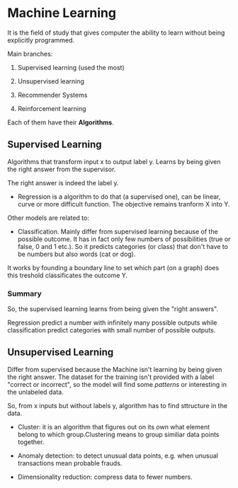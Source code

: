 # Machine Learning

It is the field of study that gives computer the ability to learn without being explicitly programmed.

Main branches:

1. Supervised learning (used the most)

2. Unsupervised learning

3. Recommender Systems

4. Reinforcement learning

Each of them have their **Algorithms**.


## Supervised Learning

Algorithms that transform input x to output label y.
Learns by being given the right answer from the supervisor.

The right answer is indeed the label y.

* Regression is a algorithm to do that (a supervised one), can be linear, curve or more difficult function. The objective remains tranform X into Y.

Other models are related to:

* Classification. Mainly differ from supervised learning because of the possible outcome. It has in fact only few numbers of possibilities (true or false, 0 and 1 etc.). So it predicts categories (or class) that don't have to be numbers but also words (cat or dog).

It works by founding a boundary line to set which part (on a graph) does this treshold classificates the outcome Y.

### Summary

So, the supervised learning learns from being given the "right answers".

Regression predict a number with infinitely many possible outputs while classification predict categories with small number of possible outputs.

## Unsupervised Learning

Differ from supervised because the Machine isn't learning by being given the right answer.
The dataset for the training isn't provided with a label "correct or incorrect", so the model will find some _patterns_ or interesting in the unlabeled data.

So, from x inputs but without labels y, algorithm has to find sttructure in the data.

* Cluster: it is an algorithm that figures out on its own what element belong to which group.Clustering means to group similiar data points together.

* Anomaly detection: to detect unusual data points, e.g. when unusual transactions mean probable frauds.

* Dimensionality reduction: compress data to fewer numbers.


